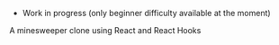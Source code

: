 * Work in progress (only beginner difficulty available at the moment)

A minesweeper clone using React and React Hooks

